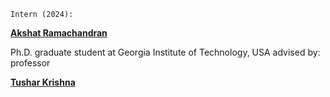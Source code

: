 `Intern (2024):` <p> <a target="_blank" href="https://akshatramachandran.github.io/"><b>Akshat Ramachandran</b></a> </p> 
Ph.D. graduate student at Georgia Institute of Technology, USA
advised by: professor <p> <a target="_blank" href="https://tusharkrishna.ece.gatech.edu/"><b>Tushar Krishna</b></a> </p>  
